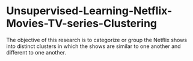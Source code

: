 # Unsupervised-Learning-Netflix-Movies-TV-series-Clustering
The objective of this research is to categorize or group the Netflix shows into distinct clusters in which the shows are similar to one another and different to one another.  
